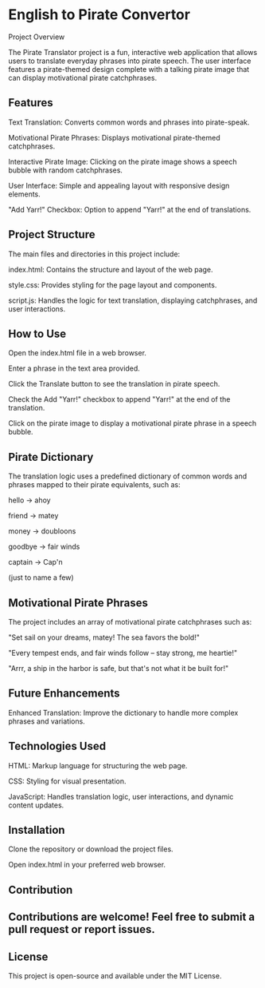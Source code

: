 <h1> English to Pirate Convertor </h1>

Project Overview

The Pirate Translator project is a fun, interactive web application that allows users to translate everyday phrases into pirate speech. The user interface features a pirate-themed design complete with a talking pirate image that can display motivational pirate catchphrases.

<h2>Features</h2>

Text Translation: Converts common words and phrases into pirate-speak.

Motivational Pirate Phrases: Displays motivational pirate-themed catchphrases.

Interactive Pirate Image: Clicking on the pirate image shows a speech bubble with random catchphrases.

User Interface: Simple and appealing layout with responsive design elements.

"Add Yarr!" Checkbox: Option to append "Yarr!" at the end of translations.

<h2>Project Structure</h2>

The main files and directories in this project include:

index.html: Contains the structure and layout of the web page.

style.css: Provides styling for the page layout and components.

script.js: Handles the logic for text translation, displaying catchphrases, and user interactions.

<h2>How to Use</h2>

Open the index.html file in a web browser.

Enter a phrase in the text area provided.

Click the Translate button to see the translation in pirate speech.

Check the Add "Yarr!" checkbox to append "Yarr!" at the end of the translation.

Click on the pirate image to display a motivational pirate phrase in a speech bubble.

<h2>Pirate Dictionary</h2>

The translation logic uses a predefined dictionary of common words and phrases mapped to their pirate equivalents, such as:

hello -> ahoy

friend -> matey

money -> doubloons

goodbye -> fair winds

captain -> Cap'n

(just to name a few)
<h2>Motivational Pirate Phrases</h2>

The project includes an array of motivational pirate catchphrases such as:

"Set sail on your dreams, matey! The sea favors the bold!"

"Every tempest ends, and fair winds follow – stay strong, me heartie!"

"Arrr, a ship in the harbor is safe, but that's not what it be built for!"

<h2>Future Enhancements</h2>

Enhanced Translation: Improve the dictionary to handle more complex phrases and variations.

<h2>Technologies Used</h2>

HTML: Markup language for structuring the web page.

CSS: Styling for visual presentation.

JavaScript: Handles translation logic, user interactions, and dynamic content updates.

<h2>Installation</h2>

Clone the repository or download the project files.

Open index.html in your preferred web browser.

<h2>Contribution<h2>

Contributions are welcome! Feel free to submit a pull request or report issues.

<h2>License</h2>

This project is open-source and available under the MIT License.
